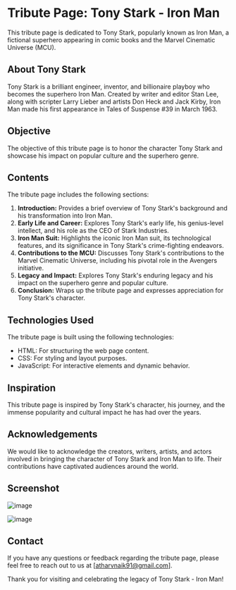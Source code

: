 # Tribute Page: Tony Stark - Iron Man

This tribute page is dedicated to Tony Stark, popularly known as Iron Man, a fictional superhero appearing in comic books and the Marvel Cinematic Universe (MCU).

## About Tony Stark

Tony Stark is a brilliant engineer, inventor, and billionaire playboy who becomes the superhero Iron Man. Created by writer and editor Stan Lee, along with scripter Larry Lieber and artists Don Heck and Jack Kirby, Iron Man made his first appearance in Tales of Suspense #39 in March 1963.

## Objective

The objective of this tribute page is to honor the character Tony Stark and showcase his impact on popular culture and the superhero genre.

## Contents

The tribute page includes the following sections:

1. **Introduction:** Provides a brief overview of Tony Stark's background and his transformation into Iron Man.
2. **Early Life and Career:** Explores Tony Stark's early life, his genius-level intellect, and his role as the CEO of Stark Industries.
3. **Iron Man Suit:** Highlights the iconic Iron Man suit, its technological features, and its significance in Tony Stark's crime-fighting endeavors.
4. **Contributions to the MCU:** Discusses Tony Stark's contributions to the Marvel Cinematic Universe, including his pivotal role in the Avengers initiative.
5. **Legacy and Impact:** Explores Tony Stark's enduring legacy and his impact on the superhero genre and popular culture.
6. **Conclusion:** Wraps up the tribute page and expresses appreciation for Tony Stark's character.

## Technologies Used

The tribute page is built using the following technologies:

- HTML: For structuring the web page content.
- CSS: For styling and layout purposes.
- JavaScript: For interactive elements and dynamic behavior.

## Inspiration

This tribute page is inspired by Tony Stark's character, his journey, and the immense popularity and cultural impact he has had over the years.

## Acknowledgements

We would like to acknowledge the creators, writers, artists, and actors involved in bringing the character of Tony Stark and Iron Man to life. Their contributions have captivated audiences around the world.

## Screenshot

![image](https://github.com/atharvnaik07/atharvnaik07-OIBSIP_Tribute-page/assets/114814921/b8b0cf93-5464-4a1a-80d1-49b42a3997c6)

![image](https://github.com/atharvnaik07/atharvnaik07-OIBSIP_Tribute-page/assets/114814921/07d6fd6d-dcb0-4b3a-b5e8-ad8192a3599d)

## Contact

If you have any questions or feedback regarding the tribute page, please feel free to reach out to us at [atharvnaik91@gmail.com].

Thank you for visiting and celebrating the legacy of Tony Stark - Iron Man!
